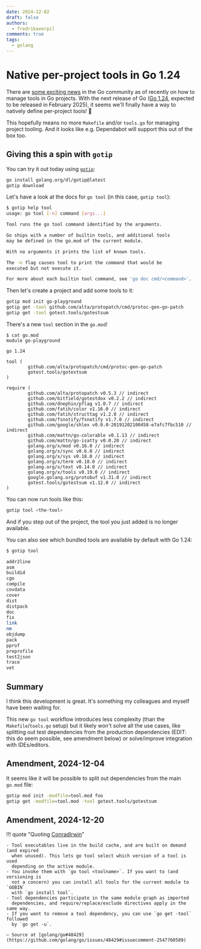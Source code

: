```yaml
---
date: 2024-12-02
draft: false
authors:
  - fredrikaverpil
comments: true
tags:
  - golang
---
```


# Native per-project tools in Go 1.24

There are
[some exciting news](https://github.com/golang/go/issues/48429#issuecomment-2499281711)
in the Go community as of recently on how to manage tools in Go projects. With
the next release of Go ([Go 1.24](https://tip.golang.org/doc/go1.24), expected
to be released in February 2025), it seems we'll finally have a way to natively
define per-project tools! 🎉

This hopefully means no more `Makefile` and/or `tools.go` for managing project
tooling. And it looks like e.g. Dependabot will support this out of the box too.

<!-- more -->

## Giving this a spin with `gotip`

You can try it out today using
[`gotip`](https://pkg.go.dev/golang.org/dl/gotip):

```bash
go install golang.org/dl/gotip@latest
gotip download
```

Let's have a look at the docs for `go tool` (in this case, `gotip tool`):

```bash
$ gotip help tool
usage: go tool [-n] command [args...]

Tool runs the go tool command identified by the arguments.

Go ships with a number of builtin tools, and additional tools
may be defined in the go.mod of the current module.

With no arguments it prints the list of known tools.

The -n flag causes tool to print the command that would be
executed but not execute it.

For more about each builtin tool command, see 'go doc cmd/<command>'.
```

Then let's create a project and add some tools to it:

```bash
gotip mod init go-playground
gotip get -tool github.com/alta/protopatch/cmd/protoc-gen-go-patch
gotip get -tool gotest.tools/gotestsum

```

There's a new `tool` section in the `go.mod`!

```gomod
$ cat go.mod
module go-playground

go 1.24

tool (
        github.com/alta/protopatch/cmd/protoc-gen-go-patch
        gotest.tools/gotestsum
)

require (
        github.com/alta/protopatch v0.5.3 // indirect
        github.com/bitfield/gotestdox v0.2.2 // indirect
        github.com/dnephin/pflag v1.0.7 // indirect
        github.com/fatih/color v1.16.0 // indirect
        github.com/fatih/structtag v1.2.0 // indirect
        github.com/fsnotify/fsnotify v1.7.0 // indirect
        github.com/google/shlex v0.0.0-20191202100458-e7afc7fbc510 // indirect
        github.com/mattn/go-colorable v0.1.13 // indirect
        github.com/mattn/go-isatty v0.0.20 // indirect
        golang.org/x/mod v0.16.0 // indirect
        golang.org/x/sync v0.6.0 // indirect
        golang.org/x/sys v0.18.0 // indirect
        golang.org/x/term v0.18.0 // indirect
        golang.org/x/text v0.14.0 // indirect
        golang.org/x/tools v0.19.0 // indirect
        google.golang.org/protobuf v1.31.0 // indirect
        gotest.tools/gotestsum v1.12.0 // indirect
)
```

You can now run tools like this:

```bash
gotip tool <the-tool>
```

And if you step out of the project, the tool you just added is no longer
available.

You can also see which bundled tools are available by default with Go 1.24:

```bash
$ gotip tool

addr2line
asm
buildid
cgo
compile
covdata
cover
dist
distpack
doc
fix
link
nm
objdump
pack
pprof
preprofile
test2json
trace
vet
```

## Summary

I think this development is great. It's something my colleagues and myself have
been waiting for.

This new `go tool` workflow introduces less complexity (than the
`Makefile`/`tools.go` setup) but it likely won't solve all the use cases, like
splitting out test dependencies from the production dependencies (EDIT: this do
seem possible, see amendment below) or solve/improve integration with
IDEs/editors.

## Amendment, 2024-12-04

It seems like it will be possible to split out dependencies from the main
`go.mod` file:

```bash
gotip mod init -modfile=tool.mod foo
gotip get -modfile=tool.mod -tool gotest.tools/gotestsum
```

## Amendment, 2024-12-20

!!! quote "Quoting [ConradIrwin](https://github.com/ConradIrwin)"

    - Tool executables live in the build cache, and are built on demand (and expired
      when unused). This lets go tool select which version of a tool is used
      depending on the active module.
    - You invoke them with `go tool <toolname>`. If you want to (and versioning is
      not a concern) you can install all tools for the current module to `GOBIN`
      with `go install tool`.
    - Tool dependencies participate in the same module graph as imported
      dependencies, and require/replace/exclude directives apply in the same way.
    - If you want to remove a tool dependency, you can use `go get -tool` followed
      by `go get -u`.

    — Source at [golang/go#48429](https://github.com/golang/go/issues/48429#issuecomment-2547760589)
